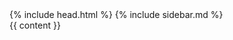 <!DOCTYPE html>
<html lang="en-us">
  {% include head.html %}
  <body>
    {% include sidebar.md %}
    <div class="content container">
      {{ content }}
    </div>
  </body>
  <script>
    (function() {
      function strikethrough(){
        document.body.innerHTML = document.body.innerHTML.replace(
          /\~\~(.+?)\~\~/gim,
          '<del>$1</del>'
        );
      }
      strikethrough();
    })();
  </script>
  <script async src="https://www.googletagmanager.com/gtag/js?id=UA-10997184-11"></script>
  <script>
    window.dataLayer = window.dataLayer || [];
    function gtag(){dataLayer.push(arguments);}
    gtag('js', new Date());

    gtag('config', 'UA-10997184-11');
  </script>
</html>
